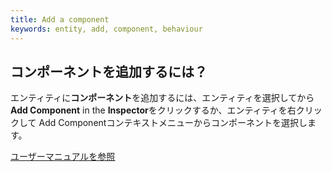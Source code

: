 ```yaml
---
title: Add a component
keywords: entity, add, component, behaviour
---
```


## コンポーネントを追加するには？

エンティティに**コンポーネント**を追加するには、エンティティを選択してから**Add Component** in the **Inspector**をクリックするか、エンティティを右クリックして Add Componentコンテキストメニューからコンポーネントを選択します。

<a class="docs" href="http://developer.playcanvas.com/en/user-manual/packs/components/" target="_blank">ユーザーマニュアルを参照</a>

